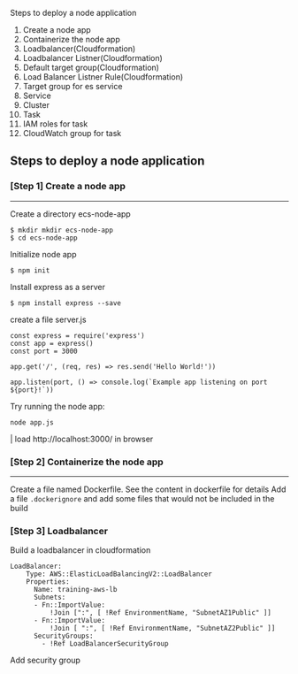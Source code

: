 Steps to deploy a node application

1. Create a node app
2. Containerize the node app
3. Loadbalancer(Cloudformation)
4. Loadbalancer Listner(Cloudformation)
5. Default target group(Cloudformation)
6. Load Balancer Listner Rule(Cloudformation)
7. Target group for es service
9. Service
8. Cluster
10. Task
11. IAM roles for task
12. CloudWatch group for task

## Steps to deploy a node application 

### [Step 1] Create a node app
-----------------------------

Create a directory ecs-node-app

```
$ mkdir mkdir ecs-node-app
$ cd ecs-node-app
```

Initialize node app
```
$ npm init
```
Install express as a server

```
$ npm install express --save
```

create a file server.js 
```
const express = require('express')
const app = express()
const port = 3000

app.get('/', (req, res) => res.send('Hello World!'))

app.listen(port, () => console.log(`Example app listening on port ${port}!`))
```

Try running the node app:
```
node app.js
```
| load http://localhost:3000/ in browser


### [Step 2] Containerize the node app
------------------------------
Create a file named Dockerfile. See the content in dockerfile for details
Add a file `.dockerignore` and add some files that would not be included in the build

### [Step 3] Loadbalancer
Build a loadbalancer in cloudformation

```
LoadBalancer:
    Type: AWS::ElasticLoadBalancingV2::LoadBalancer
    Properties:
      Name: training-aws-lb
      Subnets:
      - Fn::ImportValue:
          !Join [":", [ !Ref EnvironmentName, "SubnetAZ1Public" ]]
      - Fn::ImportValue:
          !Join [ ":", [ !Ref EnvironmentName, "SubnetAZ2Public" ]]
      SecurityGroups:
        - !Ref LoadBalancerSecurityGroup
```
Add security group
